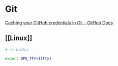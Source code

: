 # Git

[Caching your GitHub credentials in Git - GitHub Docs](https://docs.github.com/en/get-started/getting-started-with-git/caching-your-github-credentials-in-git)

## [[Linux]]

```bash
# ~/.bashrc

export GPG_TTY=$(tty)
```
